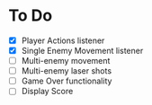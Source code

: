 # To Do
- [x]   Player Actions listener
- [x]   Single Enemy Movement listener
- [ ]   Multi-enemy movement
- [ ]   Multi-enemy laser shots
- [ ]   Game Over functionality
- [ ]   Display Score 